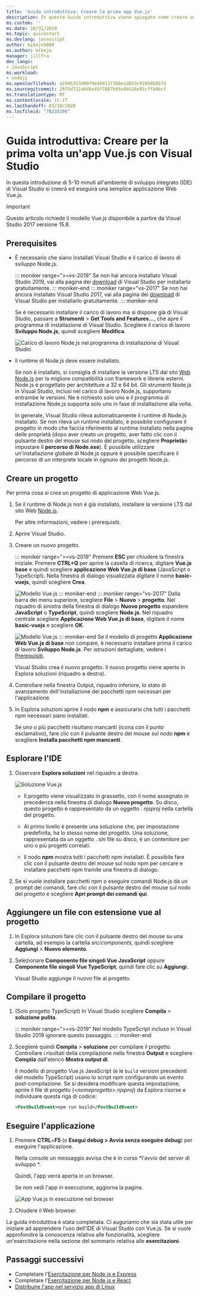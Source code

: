 ```yaml
---
title: 'Guida introduttiva: Creare la prima app Vue.js'
description: In questa Guida introduttiva viene spiegato come creare un'app Vue.js in Visual Studio usando Node.js Tools for Visual Studio
ms.custom: ''
ms.date: 10/31/2019
ms.topic: quickstart
ms.devlang: javascript
author: mikejo5000
ms.author: mikejo
manager: jillfra
dev_langs:
- JavaScript
ms.workload:
- nodejs
ms.openlocfilehash: a1995353d00f9e48811f388e1d853c93850b85f4
ms.sourcegitcommit: 2975d722a6d6e45f7887b05e9b526e91cffb0bcf
ms.translationtype: MT
ms.contentlocale: it-IT
ms.lasthandoff: 03/20/2020
ms.locfileid: "78235106"
---
```

# <a name="quickstart-use-visual-studio-to-create-your-first-vuejs-app"></a>Guida introduttiva: Creare per la prima volta un'app Vue.js con Visual Studio

In questa introduzione di 5-10 minuti all'ambiente di sviluppo integrato (IDE) di Visual Studio si creerà ed eseguirà una semplice applicazione Web Vue.js.

> [!IMPORTANT]
> Questo articolo richiede il modello Vue.js disponibile a partire da Visual Studio 2017 versione 15.8.

## <a name="prerequisites"></a>Prerequisites

* È necessario che siano installati Visual Studio e il carico di lavoro di sviluppo Node.js.

    ::: moniker range=">=vs-2019"
    Se non hai ancora installato Visual Studio 2019, vai alla pagina dei [download](https://visualstudio.microsoft.com/downloads/) di Visual Studio per installarlo gratuitamente.
    ::: moniker-end
    ::: moniker range="vs-2017"
    Se non hai ancora installato Visual Studio 2017, vai alla pagina dei [download](https://visualstudio.microsoft.com/downloads/) di Visual Studio per installarlo gratuitamente.
    ::: moniker-end

    Se è necessario installare il carico di lavoro ma si dispone già di Visual Studio, passare a **Strumenti** > **Get Tools and Features...**, che apre il programma di installazione di Visual Studio. Scegliere il carico di lavoro **Sviluppo Node.js**, quindi scegliere **Modifica**.

    ![Carico di lavoro Node.js nel programma di installazione di Visual Studio](../ide/media/quickstart-nodejs-workload.png)

* Il runtime di Node.js deve essere installato.

    Se non è installato, si consiglia di installare la versione LTS dal sito [Web Node.js](https://nodejs.org/en/download/) per la migliore compatibilità con framework e librerie esterni. Node.js è progettato per architetture a 32 e 64 bit. Gli strumenti Node.js in Visual Studio, inclusi nel carico di lavoro Node.js, supportano entrambe le versioni. Ne è richiesto solo uno e il programma di installazione Node.js supporta solo uno in fase di installazione alla volta.
    
    In generale, Visual Studio rileva automaticamente il runtime di Node.js installato. Se non rileva un runtime installato, è possibile configurare il progetto in modo che faccia riferimento al runtime installato nella pagina delle proprietà (dopo aver creato un progetto, aver fatto clic con il pulsante destro del mouse sul nodo del progetto, scegliere **Proprietà**e impostare il **percorso di Node.exe**). È possibile utilizzare un'installazione globale di Node.js oppure è possibile specificare il percorso di un interprete locale in ognuno dei progetti Node.js. 

## <a name="create-a-project"></a>Creare un progetto

Per prima cosa si crea un progetto di applicazione Web Vue.js.

1. Se il runtime di Node.js non è già installato, installare la versione LTS dal sito Web [Node.js](https://nodejs.org/en/download/).

    Per altre informazioni, vedere i prerequisiti.

1. Aprire Visual Studio.

1. Creare un nuovo progetto.

    ::: moniker range=">=vs-2019"
    Premere **ESC** per chiudere la finestra iniziale. Premere **CTRL+Q** per aprire la casella di ricerca, digitare **Vue.js base** e quindi scegliere **applicazione Web Vue.js di base** (JavaScript o TypeScript). Nella finestra di dialogo visualizzata digitare il nome **basic-vuejs**, quindi scegliere **Crea**.

    ![Modello Vue.js](../javascript/media/vs-2019/vuejs-template.png)
    ::: moniker-end
    ::: moniker range="vs-2017"
    Dalla barra dei menu superiore, scegliere **File** > **Nuovo** > **progetto**. Nel riquadro di sinistra della finestra di dialogo **Nuovo progetto** espandere **JavaScript** o **TypeScript**, quindi scegliere **Node.js**. Nel riquadro centrale scegliere **Applicazione Web Vue.js di base**, digitare il nome **basic-vuejs** e scegliere **OK**.

    ![Modello Vue.js](../javascript/media/vuejs-template.png)
    ::: moniker-end
    Se il modello di progetto **Applicazione Web Vue.js di base** non compare, è necessario installare prima il carico di lavoro **Sviluppo Node.js**. Per istruzioni dettagliate, vedere i [Prerequisiti](#prerequisites).

    Visual Studio crea il nuovo progetto. Il nuovo progetto viene aperto in Esplora soluzioni (riquadro a destra).

1. Controllare nella finestra Output, riquadro inferiore, lo stato di avanzamento dell'installazione dei pacchetti npm necessari per l'applicazione.

1. In Esplora soluzioni aprire il nodo **npm** e assicurarsi che tutti i pacchetti npm necessari siano installati.

    Se uno o più pacchetti risultano mancanti (icona con il punto esclamativo), fare clic con il pulsante destro del mouse sul nodo **npm** e scegliere **Installa pacchetti npm mancanti**.

## <a name="explore-the-ide"></a>Esplorare l'IDE

1. Osservare **Esplora soluzioni** nel riquadro a destra.

     ![Soluzione Vue.js](../javascript/media/vuejs-solution.png)

   - Il progetto viene visualizzato in grassetto, con il nome assegnato in precedenza nella finestra di dialogo **Nuovo progetto**. Su disco, questo progetto è rappresentato da un oggetto . *njsproj* nella cartella del progetto.

   - Al primo livello è presente una soluzione che, per impostazione predefinita, ha lo stesso nome del progetto. Una soluzione, rappresentata da un oggetto . *sln* file su disco, è un contenitore per uno o più progetti correlati.

   - Il nodo **npm** mostra tutti i pacchetti npm installati. È possibile fare clic con il pulsante destro del mouse sul nodo npm per cercare e installare pacchetti npm tramite una finestra di dialogo.

2. Se si vuole installare pacchetti npm o eseguire comandi Node.js da un prompt dei comandi, fare clic con il pulsante destro del mouse sul nodo del progetto e scegliere **Apri prompt dei comandi qui**.

## <a name="add-a-vue-file-to-the-project"></a>Aggiungere un file con estensione vue al progetto

1. In Esplora soluzioni fare clic con il pulsante destro del mouse su una cartella, ad esempio la cartella *src/components*, quindi scegliere **Aggiungi** > **Nuovo elemento**.

1. Selezionare **Componente file singoli Vue JavaScript** oppure **Componente file singoli Vue TypeScript**, quindi fare clic su **Aggiungi**.

    Visual Studio aggiunge il nuovo file al progetto.

## <a name="build-the-project"></a>Compilare il progetto

1. (Solo progetto TypeScript) In Visual Studio scegliere **Compila** > **soluzione pulita**.

    ::: moniker range=">=vs-2019"
    Nel modello TypeScript incluso in Visual Studio 2019 ignorare questo passaggio.
    ::: moniker-end

1. Scegliere quindi **Compila** > **soluzione** per compilare il progetto. Controllare i risultati della compilazione nella finestra **Output** e scegliere **Compila** dall'elenco **Mostra output di**.

    Il modello di progetto Vue.js JavaScript (e le `build` versioni precedenti del modello TypeScript) usano lo script npm configurando un evento post-compilazione. Se si desidera modificare questa impostazione, aprire il file di progetto (*\<nomeprogetto\>.njsproj*) da Esplora risorse e individuare questa riga di codice:

    ```xml
    <PostBuildEvent>npm run build</PostBuildEvent>
    ```

## <a name="run-the-application"></a>Eseguire l'applicazione

1. Premere **CTRL**+**F5** (o **Esegui debug > Avvia senza eseguire debug**) per eseguire l'applicazione.

   Nella console un messaggio avvisa che è in corso *l'avvio del server di sviluppo *.

   Quindi, l'app verrà aperta in un browser.
   
   Se non vedi l'app in esecuzione, aggiorna la pagina.

   ![App Vue.js in esecuzione nel browser](../javascript/media/vuejs-running-app.png)

1. Chiudere il Web browser.

La guida introduttiva è stata completata. Ci auguriamo che sia stata utile per iniziare ad apprendere l'uso dell'IDE di Visual Studio con Vue.js. Se si vuole approfondire la conoscenza relativa alle funzionalità, scegliere un'esercitazione nella sezione del sommario relativa alle **esercitazioni**.

## <a name="next-steps"></a>Passaggi successivi

- Completare l'[Esercitazione per Node.js e Express](tutorial-nodejs.md)
- Completare l'[Esercitazione per Node.js e React](tutorial-nodejs-with-react-and-jsx.md)
- [Distribuire l'app nel servizio app di Linux](../javascript/publish-nodejs-app-azure.md)
